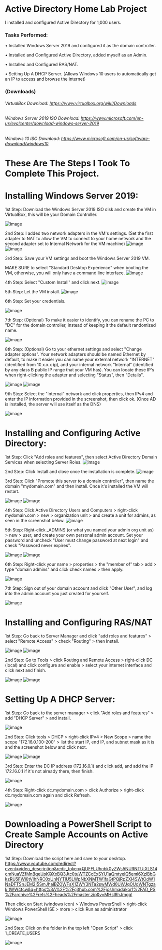 # Active Directory Home Lab Project

I installed and configured Active Directory for 1,000 users.

### Tasks Performed:

• Installed Windows Server 2019 and configured it as the domain controller.

• Installed and Configured Active Directory, added myself as an Admin.

• Installed and Configured RAS/NAT.

• Setting Up A DHCP Server. (Allows Windows 10 users to automatically get an IP to access and browse the internet)

### (Downloads)
###### VirtualBox Download: https://www.virtualbox.org/wiki/Downloads
###### Windows Server 2019 ISO Download: https://www.microsoft.com/en-us/evalcenter/download-windows-server-2019
###### Windows 10 ISO Download: https://www.microsoft.com/en-us/software-download/windows10

# These Are The Steps I Took To Complete This Project.

# Installing Windows Server 2019:

1st Step: Download the Windows Server 2019 ISO disk and create the VM in VirtualBox, this will be your Domain Controller.

![image](https://github.com/andrewsingleton2/Active-Directory/assets/150304510/3c117755-b5f5-4965-b6f8-4b1f376a8e1b)

2nd Step: I added two network adapters in the VM's settings. (Set the first adapter to NAT to allow the VM to connect to your home network and the second adapter set to Internal Network for the VM machine)
![image](https://github.com/andrewsingleton2/Active-Directory/assets/150304510/b2b6ffa6-3192-4cdd-b8fb-86e7dd944f8b)
![image](https://github.com/andrewsingleton2/Active-Directory/assets/150304510/c5e1087b-6ba6-4b1d-bae7-c6ece018e97b)

3rd Step: Save your VM settings and boot the Windows Server 2019 VM. 

MAKE SURE to select "Standard Desktop Experience" when booting the VM, otherwise, you will only have a command line interface.
![image](https://github.com/andrewsingleton2/Active-Directory/assets/150304510/4c5a4f7a-d4c9-4191-88c3-0e576f6573f2)

4th Step: Select "Custom Install" and click next.
![image](https://github.com/andrewsingleton2/Active-Directory/assets/150304510/b859f2aa-dec5-4cfa-8857-4c2f52361a59)

5th Step: Let the VM install.
![image](https://github.com/andrewsingleton2/Active-Directory/assets/150304510/2ae8840b-3b19-4b19-b78c-5ba78530cd6c)

6th Step: Set your credentials.

![image](https://github.com/andrewsingleton2/Active-Directory/assets/150304510/9db1e6ed-caa7-413f-bb00-46dbf219c50d)

7th Step: (Optional) To make it easier to identify, you can rename the PC to "DC" for the domain controller, instead of keeping it the default randomized name.

![image](https://github.com/andrewsingleton2/Building-An-Active-Directory/assets/150304510/9c14caac-c1be-4b48-b559-06f3a128bf58)

8th Step: (Optional) Go to your ethernet settings and select "Change adapter options". Your network adapters should be named Ethernet by default, to make it easier you can name your external network "INTERNET" (identified from 10.x.x.x ip), and your internal network "Internal" (identified by any class B public IP range that your VM has). You can locate these IP's when right-clicking the adapter and selecting "Status", then "Details".

![image](https://github.com/andrewsingleton2/Building-An-Active-Directory/assets/150304510/bff961b6-7e6a-4b26-b0c5-d99711163f93)
![image](https://github.com/andrewsingleton2/Building-An-Active-Directory/assets/150304510/0e0d8d1e-3829-42fc-9a1b-2bb42838b376)

9th Step: Select the "Internal" network and click properties, then IPv4 and enter the IP information provided in the screenshot, then click ok. (Once AD is installed, the server will use itself as the DNS)

![image](https://github.com/andrewsingleton2/Building-An-Active-Directory/assets/150304510/aef26b89-275e-4088-8c08-33eb81448b98)

# Installing and Configuring Active Directory:

1st Step: Click "Add roles and features", then select Active Directory Domain Services when selecting Server Roles.
![image](https://github.com/andrewsingleton2/Building-An-Active-Directory/assets/150304510/1d3f849b-1746-462e-81c6-b604c22e0a92)

2nd Step: Click Install and close once the installation is complete.
![image](https://github.com/andrewsingleton2/Building-An-Active-Directory/assets/150304510/ca7b1f9a-e7c0-44ea-b906-7f38ab900d79)

3rd Step: Click "Promote this server to a domain controller", then name the domain "mydomain.com" and then install. Once it's installed the VM will restart.

![image](https://github.com/andrewsingleton2/Building-An-Active-Directory/assets/150304510/f57916d0-22e6-4025-a08c-0a4111ecb140)
![image](https://github.com/andrewsingleton2/Building-An-Active-Directory/assets/150304510/6ec3e872-0017-4d04-81fd-2db2b85db891)

4th Step: Click Active Directory Users and Computers > right-click mydomain.com > new > organization unit > and create a unit for admins, as seen in the screenshot below.
![image](https://github.com/andrewsingleton2/Building-An-Active-Directory/assets/150304510/e837fffa-7726-43bc-b579-96ced87e24e7)

5th Step: Right-click _ADMINS (or what you named your admin org unit as) > new > user, and create your own personal admin account. Set your password and uncheck "User must change password at next login" and check "Password never expires".

![image](https://github.com/andrewsingleton2/Building-An-Active-Directory/assets/150304510/2742898d-1c56-4d4d-8ce5-01092565f42c)
![image](https://github.com/andrewsingleton2/Building-An-Active-Directory/assets/150304510/295078a9-63a2-480c-bcc5-e31f8e8ee3a0)

6th Step: Right-click your name > properties > the "member of" tab > add > type "domain admins" and click check names > then apply.

![image](https://github.com/andrewsingleton2/Building-An-Active-Directory/assets/150304510/d3646129-2e85-4080-b1e2-06f0e6f128a1)

7th Step: Sign out of your domain account and click "Other User", and log into the admin account you just created for yourself.

![image](https://github.com/andrewsingleton2/Building-An-Active-Directory/assets/150304510/e217ac4f-8e7a-4d55-8865-764a773b0cbb)

# Installing and Configuring RAS/NAT
1st Step: Go back to Server Manager and click "add roles and features" > select "Remote Access" > check "Routing" > then Install.

![image](https://github.com/andrewsingleton2/Building-An-Active-Directory/assets/150304510/dc729d7d-03c8-4954-b410-e929f5c7be87)
![image](https://github.com/andrewsingleton2/Building-An-Active-Directory/assets/150304510/d94174c7-04c7-47c7-b5e0-347ccd48a5a9)

2nd Step: Go to Tools > click Routing and Remote Access > right-click DC (local) and click configure and enable > select your internet interface and click next and finish.

![image](https://github.com/andrewsingleton2/Building-An-Active-Directory/assets/150304510/b69b6ff4-5163-478f-b391-4a4e299128a0)
![image](https://github.com/andrewsingleton2/Building-An-Active-Directory/assets/150304510/9253c806-ae1e-4657-8ddc-cf5312ec4100)

# Setting Up A DHCP Server:

1st Step: Go back to the server manager > click "Add roles and features" > add "DHCP Server" > and install.

![image](https://github.com/andrewsingleton2/Building-An-Active-Directory/assets/150304510/79002618-486e-4057-b211-d347c4d428b4)

2nd Step: Click tools > DHCP > right-click IPv4 > New Scope > name the scope "172.16.0.100-200" > list the start IP, end IP, and subnet mask as it is and the screenshot below and click next.

![image](https://github.com/andrewsingleton2/Building-An-Active-Directory/assets/150304510/29410f50-3b5f-42e0-8b89-6ed436f13e3f)
![image](https://github.com/andrewsingleton2/Building-An-Active-Directory/assets/150304510/d0876985-4dfc-4796-865e-ae1c15f43d45)

3rd Step: Enter the DC IP address (172.16.0.1) and click add, and add the IP 172.16.0.1 if it's not already there, then finish.

![image](https://github.com/andrewsingleton2/Building-An-Active-Directory/assets/150304510/a1b4bcd7-8eec-45b6-b2aa-d3d678d66e22)

4th Step: Right-click dc.mydomain.com > click Authorize > right-click dc.mydomain.com again and click Refresh.

![image](https://github.com/andrewsingleton2/Building-An-Active-Directory/assets/150304510/5aeb36ac-ee05-4469-b309-bc4cd30aaa16)

# Downloading a PowerShell Script to Create Sample Accounts on Active Directory

1st Step: Download the script here and save to your desktop. https://www.youtube.com/redirect?event=video_description&redir_token=QUFFLUhqbk0yZWs5NURNTUtXLS14cmNuaVZfMnBqeUpKQXxBQ3Jtc0tuWTZCcExSYU1aQmtyelQ5eml6XzlBbGkzRU5FWi0tVlhNRC0xUnNYTlU5LWpNbXNMTW1faGtPQjRpZXI4SWtOdW1NaDFTSnJEM2I5SmJhalBZOWFsX1ZWY3NTa2swMWd0UWJqOUdWNTgzakItWW4tcw&q=https%3A%2F%2Fgithub.com%2Fjoshmadakor1%2FAD_PS%2Farchive%2Frefs%2Fheads%2Fmaster.zip&v=MHsI8hJmggI

Then click on Start (windows icon) > Windows PowerShell > right-click Windows PowerShell ISE > more > click Run as administrator

![image](https://github.com/andrewsingleton2/Building-An-Active-Directory/assets/150304510/fda545ee-c12a-453b-85f8-71c59fdae808)

2nd Step: Click on the folder in the top left "Open Script" > click 1_CREATE_USERS

![image](https://github.com/andrewsingleton2/Building-An-Active-Directory/assets/150304510/e39e56ae-2eb2-4847-8a42-5d10bb9b8c45)

